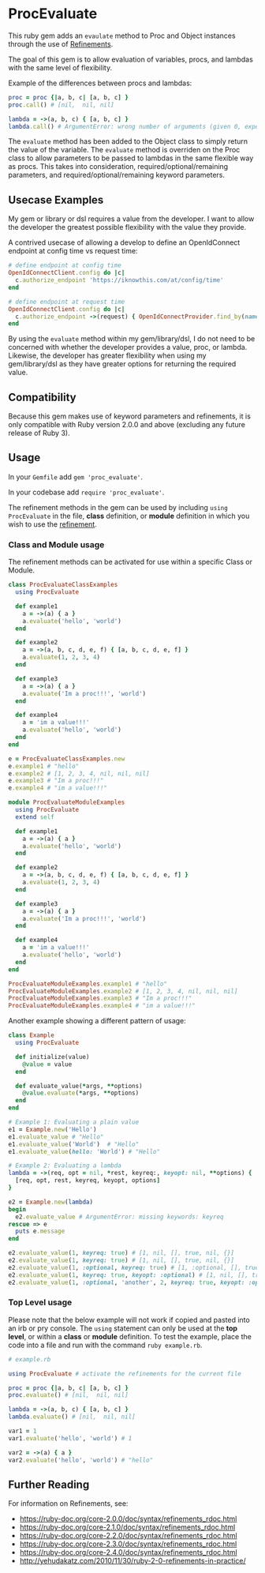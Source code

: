 # ProcEvaluate

This ruby gem adds an `evaulate` method to Proc and Object instances through the use of [Refinements][1].

The goal of this gem is to allow evaluation of variables, procs, and lambdas with the same level of flexibility.

Example of the differences between procs and lambdas:
```ruby
proc = proc {|a, b, c| [a, b, c] }
proc.call() # [nil,  nil, nil]

lambda = ->(a, b, c) { [a, b, c] }
lambda.call() # ArgumentError: wrong number of arguments (given 0, expected 3)
```

The `evaluate` method has been added to the Object class to simply return the value of the variable.
The `evaluate` method is overriden on the Proc class to allow parameters to be passed to lambdas in the same flexible way as procs.
This takes into consideration, required/optional/remaining parameters, and required/optional/remaining keyword parameters.

## Usecase Examples

My gem or library or dsl requires a value from the developer.
I want to allow the developer the greatest possible flexibility with the value they provide.

A contrived usecase of allowing a develop to define an OpenIdConnect endpoint at config time vs request time:
```ruby
# define endpoint at config time
OpenIdConnectClient.config do |c|
  c.authorize_endpoint 'https://iknowthis.com/at/config/time'
end

# define endpoint at request time
OpenIdConnectClient.config do |c|
  c.authorize_endpoint ->(request) { OpenIdConnectProvider.find_by(name: request.params['provider_name']) }
end
```

By using the `evaluate` method within my gem/library/dsl, I do not need to be concerned with whether the developer provides a value, proc, or lambda.
Likewise, the developer has greater flexibility when using my gem/library/dsl as they have greater options for returning the required value.

## Compatibility

Because this gem makes use of keyword parameters and refinements, it is only compatible with Ruby version 2.0.0 and above (excluding any future release of Ruby 3).

## Usage

In your `Gemfile` add `gem 'proc_evaluate'`.

In your codebase add `require 'proc_evaluate'`.

The refinement methods in the gem can be used by including `using ProcEvaluate` in the file, **class** definition, or **module** definition in which you wish to use the [refinement][1].

### Class and Module usage

The refinement methods can be activated for use within a specific Class or Module.

```ruby
class ProcEvaluateClassExamples
  using ProcEvaluate

  def example1
    a = ->(a) { a }
    a.evaluate('hello', 'world')
  end

  def example2
    a = ->(a, b, c, d, e, f) { [a, b, c, d, e, f] }
    a.evaluate(1, 2, 3, 4)
  end

  def example3
    a = ->(a) { a }
    a.evaluate('Im a proc!!!', 'world')
  end

  def example4
    a = 'im a value!!!'
    a.evaluate('hello', 'world')
  end
end

e = ProcEvaluateClassExamples.new
e.example1 # "hello"
e.example2 # [1, 2, 3, 4, nil, nil, nil]
e.example3 # "Im a proc!!!"
e.example4 # "im a value!!!"

module ProcEvaluateModuleExamples
  using ProcEvaluate
  extend self

  def example1
    a = ->(a) { a }
    a.evaluate('hello', 'world')
  end

  def example2
    a = ->(a, b, c, d, e, f) { [a, b, c, d, e, f] }
    a.evaluate(1, 2, 3, 4)
  end

  def example3
    a = ->(a) { a }
    a.evaluate('Im a proc!!!', 'world')
  end

  def example4
    a = 'im a value!!!'
    a.evaluate('hello', 'world')
  end
end

ProcEvaluateModuleExamples.example1 # "hello"
ProcEvaluateModuleExamples.example2 # [1, 2, 3, 4, nil, nil, nil]
ProcEvaluateModuleExamples.example3 # "Im a proc!!!"
ProcEvaluateModuleExamples.example4 # "im a value!!!"
```

Another example showing a different pattern of usage:

```ruby
class Example
  using ProcEvaluate

  def initialize(value)
    @value = value
  end

  def evaluate_value(*args, **options)
    @value.evaluate(*args, **options)
  end
end

# Example 1: Evaluating a plain value
e1 = Example.new('Hello')
e1.evaluate_value # "Hello"
e1.evaluate_value('World')  # "Hello"
e1.evaluate_value(hello: 'World') # "Hello"

# Example 2: Evaluating a lambda
lambda = ->(req, opt = nil, *rest, keyreq:, keyopt: nil, **options) {
  [req, opt, rest, keyreq, keyopt, options]
}

e2 = Example.new(lambda)
begin
  e2.evaluate_value # ArgumentError: missing keywords: keyreq
rescue => e
  puts e.message
end

e2.evaluate_value(1, keyreq: true) # [1, nil, [], true, nil, {}]
e2.evaluate_value(1, keyreq: true) # [1, nil, [], true, nil, {}]
e2.evaluate_value(1, :optional, keyreq: true) # [1, :optional, [], true, nil, {}]
e2.evaluate_value(1, keyreq: true, keyopt: :optional) # [1, nil, [], true, :optional, {}]
e2.evaluate_value(1, :optional, 'another', 2, keyreq: true, keyopt: :optional, my_key: 'Hello World') # [1, :optional, ["another", 2], true, :optional, {:my_key=>"Hello World"}]
```

### Top Level usage

Please note that the below example will not work if copied and pasted into an irb or pry console.
The `using` statement can only be used at the **top level**, or within a **class** or **module** definition.
To test the example, place the code into a file and run with the command `ruby example.rb`.

```ruby
# example.rb

using ProcEvaluate # activate the refinements for the current file

proc = proc {|a, b, c| [a, b, c] }
proc.evaluate() # [nil,  nil, nil]

lambda = ->(a, b, c) { [a, b, c] }
lambda.evaluate() # [nil,  nil, nil]

var1 = 1
var1.evaluate('hello', 'world') # 1

var2 = ->(a) { a }
var2.evaluate('hello', 'world') # "hello"
```

## Further Reading

For information on Refinements, see:
- https://ruby-doc.org/core-2.0.0/doc/syntax/refinements_rdoc.html
- https://ruby-doc.org/core-2.1.0/doc/syntax/refinements_rdoc.html
- https://ruby-doc.org/core-2.2.0/doc/syntax/refinements_rdoc.html
- https://ruby-doc.org/core-2.3.0/doc/syntax/refinements_rdoc.html
- https://ruby-doc.org/core-2.4.0/doc/syntax/refinements_rdoc.html
- http://yehudakatz.com/2010/11/30/ruby-2-0-refinements-in-practice/

[1]: https://ruby-doc.org/core-2.4.0/doc/syntax/refinements_rdoc.html
